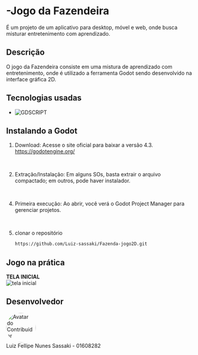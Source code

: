 ﻿# -Jogo da Fazendeira
É um projeto de um aplicativo para desktop, móvel e web, onde busca misturar entretenimento com aprendizado.

## Descrição
O jogo da Fazendeira consiste em uma mistura de aprendizado com entretenimento, onde é utilizado a ferramenta Godot sendo desenvolvido na interface gráfica 2D.


## Tecnologias usadas

* ![GDSCRIPT](https://img.shields.io/badge/GDScript-478CBF?style=for-the-badge&logo=godot-engine&logoColor=white)  


## Instalando a Godot
1. Download: Acesse o site oficial para baixar a versão 4.3. https://godotengine.org/
<br>

2. Extração/Instalação:
   Em alguns SOs, basta extrair o arquivo compactado; em outros, pode haver instalador.
<br>

4. Primeira execução:
   Ao abrir, você verá o Godot Project Manager para gerenciar projetos.
<br>

5. clonar o repositório
    ```sh
   https://github.com/Luiz-sassaki/Fazenda-jogo2D.git
   ```

 ## Jogo na prática

<B>TELA INICIAL</B><br>
<img src="meu-primeiro-jogo-2d/images/fazenda.png" alt="tela inicial">


## Desenvolvedor

<a href="https://github.com/Luiz-sassaki"/>
<img src="https://avatars.githubusercontent.com/u/146211106?v=4" width="80px;" style="border-radius: 50%;" alt="Avatar do Contribuidor"/>
</a>

<div> 
Luiz Fellipe Nunes Sassaki - 01608282 <br>
 
</div>
